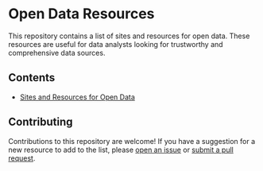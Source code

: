 # Open Data Resources

This repository contains a list of sites and resources for open data. These resources are useful for data analysts looking for trustworthy and comprehensive data sources.

## Contents

- [Sites and Resources for Open Data](OpenDataResources.md)

## Contributing

Contributions to this repository are welcome! 
If you have a suggestion for a new resource to add to the list, 
please [open an issue](https://github.com/aungheinko/opendata_resources/issues/new) or 
[submit a pull request](https://github.com/aungheinko/opendata_resources/compare).
